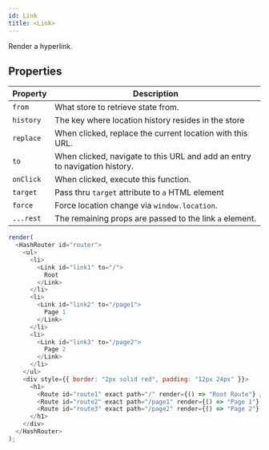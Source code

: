 ```yaml
---
id: Link
title: <Link>
---
```


Render a hyperlink.

## Properties

| Property  | Description                                                                |
| --------- | -------------------------------------------------------------------------- |
| `from`    | What store to retrieve state from.                                         |
| `history` | The key where location history resides in the store                        |
| `replace` | When clicked, replace the current location with this URL.                  |
| `to`      | When clicked, navigate to this URL and add an entry to navigation history. |
| `onClick` | When clicked, execute this function.                                       |
| `target`  | Pass thru `target` attribute to `a` HTML element                           |
| `force`   | Force location change via `window.location`.                               |
| `...rest` | The remaining props are passed to the link `a` element.                    |

```js live noInline
render(
  <HashRouter id="router">
    <ul>
      <li>
        <Link id="link1" to="/">
          Root
        </Link>
      </li>
      <li>
        <Link id="link2" to="/page1">
          Page 1
        </Link>
      </li>
      <li>
        <Link id="link3" to="/page2">
          Page 2
        </Link>
      </li>
    </ul>
    <div style={{ border: "2px solid red", padding: "12px 24px" }}>
      <h1>
        <Route id="route1" exact path="/" render={() => "Root Route"} />
        <Route id="route2" exact path="/page1" render={() => "Page 1"} />
        <Route id="route3" exact path="/page2" render={() => "Page 2"} />
      </h1>
    </div>
  </HashRouter>
);
```
